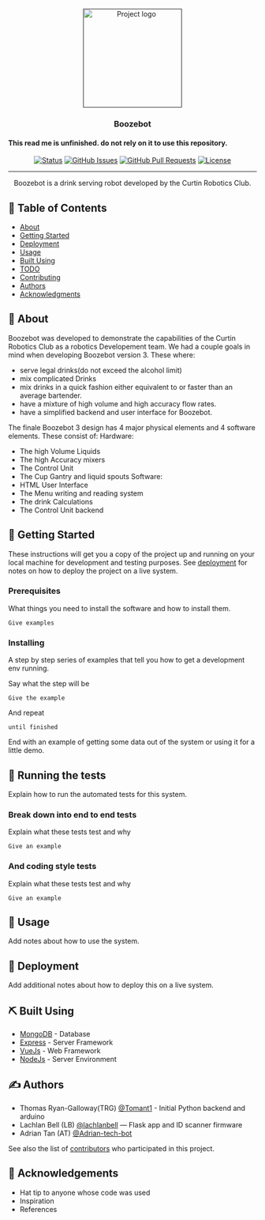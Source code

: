 <p align="center">
  <a href="" rel="noopener">
 <img width=200px height=200px src="#boozebot logo" alt="Project logo"></a>
</p>

<h3 align="center">Boozebot</h3>

<h4>This read me is unfinished. do not rely on it to use this repository.</h4>

<div align="center">

  [![Status](https://img.shields.io/badge/status-active-success.svg)]()
  [![GitHub Issues](https://img.shields.io/github/issues/kylelobo/The-Documentation-Compendium.svg)](https://github.com/kylelobo/The-Documentation-Compendium/issues)
  [![GitHub Pull Requests](https://img.shields.io/github/issues-pr/kylelobo/The-Documentation-Compendium.svg)](https://github.com/kylelobo/The-Documentation-Compendium/pulls)
  [![License](https://img.shields.io/badge/license-MIT-blue.svg)](/LICENSE)

</div>

---

<p align="center"> Boozebot is a drink serving robot developed by the Curtin Robotics Club.
    <br>
</p>

## 📝 Table of Contents
- [About](#about)
- [Getting Started](#getting_started)
- [Deployment](#deployment)
- [Usage](#usage)
- [Built Using](#built_using)
- [TODO](../TODO.md)
- [Contributing](../CONTRIBUTING.md)
- [Authors](#authors)
- [Acknowledgments](#acknowledgement)

## 🧐 About <a name = "about"></a>
Boozebot was developed to demonstrate the capabilities of the Curtin Robotics Club as a robotics Developement team. We had a couple goals in mind when developing Boozebot version 3. These where:
 - serve legal drinks(do not exceed the alcohol limit)
 - mix complicated Drinks
 - mix drinks in a quick fashion either equivalent to or faster than an average bartender.
 - have a mixture of high volume and high accuracy flow rates.
 - have a simplified backend and user interface for Boozebot.

The finale Boozebot 3 design has 4 major physical elements and 4 software elements. These consist of:
 Hardware:
 - The high Volume Liquids
 - The high Accuracy mixers
 - The Control Unit
 - The Cup Gantry and liquid spouts
 Software:
 - HTML User Interface
 - The Menu writing and reading system
 - The drink Calculations
 - The Control Unit backend

## 🏁 Getting Started <a name = "getting_started"></a>
These instructions will get you a copy of the project up and running on your local machine for development and testing purposes. See [deployment](#deployment) for notes on how to deploy the project on a live system.

### Prerequisites
What things you need to install the software and how to install them.

```
Give examples
```

### Installing
A step by step series of examples that tell you how to get a development env running.

Say what the step will be

```
Give the example
```

And repeat

```
until finished
```

End with an example of getting some data out of the system or using it for a little demo.

## 🔧 Running the tests <a name = "tests"></a>
Explain how to run the automated tests for this system.

### Break down into end to end tests
Explain what these tests test and why

```
Give an example
```

### And coding style tests
Explain what these tests test and why

```
Give an example
```

## 🎈 Usage <a name="usage"></a>
Add notes about how to use the system.

## 🚀 Deployment <a name = "deployment"></a>
Add additional notes about how to deploy this on a live system.

## ⛏️ Built Using <a name = "built_using"></a>
- [MongoDB](https://www.mongodb.com/) - Database
- [Express](https://expressjs.com/) - Server Framework
- [VueJs](https://vuejs.org/) - Web Framework
- [NodeJs](https://nodejs.org/en/) - Server Environment

## ✍️ Authors <a name = "authors"></a>
- Thomas Ryan-Galloway(TRG) [@Tomant1](https://github.com/Tomant1) - Initial Python backend and arduino
- Lachlan Bell (LB) [@lachlanbell](https://github.com/lachlanbell) — Flask app and ID scanner firmware
- Adrian Tan (AT) [@Adrian-tech-bot](https://github.com/Adrian-tech-bot)

See also the list of [contributors](https://github.com/kylelobo/The-Documentation-Compendium/contributors) who participated in this project.

## 🎉 Acknowledgements <a name = "acknowledgement"></a>
- Hat tip to anyone whose code was used
- Inspiration
- References
